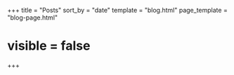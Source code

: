 +++
title = "Posts"
sort_by = "date"
template = "blog.html"
page_template = "blog-page.html"
# visible = false
+++
